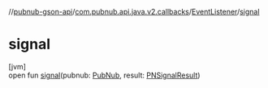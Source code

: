 //[pubnub-gson-api](../../../index.md)/[com.pubnub.api.java.v2.callbacks](../index.md)/[EventListener](index.md)/[signal](signal.md)

# signal

[jvm]\
open fun [signal](signal.md)(pubnub: [PubNub](../../com.pubnub.api.java/-pub-nub/index.md), result: [PNSignalResult](../../../../../pubnub-kotlin/pubnub-kotlin-core-api/pubnub-kotlin-core-api/com.pubnub.api.models.consumer.pubsub/-p-n-signal-result/index.md))
